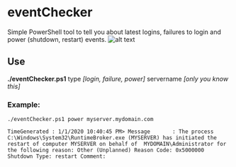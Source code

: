 # eventChecker
Simple PowerShell tool to tell you about latest logins, failures to login and power (shutdown, restart) events. 
 ![alt text](https://i.imgur.com/uR3bItw.png "Logo Title Text 1")
 
 ## Use
 
 **./eventChecker.ps1** type *[login, failure, power]* servername *[only you know this]*
 
 ### Example:
 
 `./eventChecker.ps1 power myserver.mydomain.com`
 
 `TimeGenerated : 1/1/2020 10:40:45 PM>
 Message       : The process C:\Windows\System32\RuntimeBroker.exe (MYSERVER) has initiated the restart of computer MYSERVER on behalf of 
               MYDOMAIN\Administrator for the following reason: Other (Unplanned)
                 Reason Code: 0x5000000
                 Shutdown Type: restart
                 Comment:`
